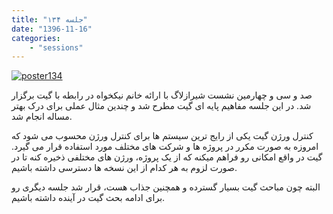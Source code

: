 ```yaml
---
title: "جلسه ۱۳۴"
date: "1396-11-16"
categories:
    - "sessions"
---
```

[![poster134](../../img/poster134.jpg)](../../img/poster134.jpg)

صد و سی و چهارمین نشست شیرازلاگ با ارائه خانم نیکخواه در رابطه با گیت برگزار شد. در این جلسه مفاهیم پایه ای گیت مطرح شد و چندین مثال عملی برای درک بهتر مساله انجام شد.

کنترل ورژن گیت یکی از رایج ترین سیستم ها برای کنترل ورژن محسوب می شود که امروزه به صورت مکرر در پروژه ها و شرکت های مختلف مورد استفاده قرار می گیرد. گیت در واقع امکانی رو فراهم میکنه که از یک پروژه، ورژن های مختلفی ذخیره کنه تا در صورت لزوم به هر کدام از این نسخه ها دسترسی داشته باشیم.

البته چون مباحث گیت بسیار گسترده و همچنین جذاب هست، قرار شد جلسه دیگری رو برای ادامه بحث گیت در آینده داشته باشیم.